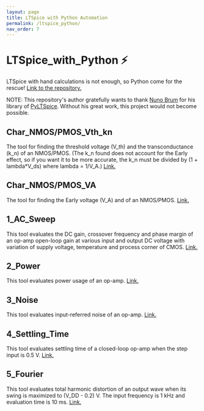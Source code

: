 ```yaml
---
layout: page
title: LTSpice with Python Automation
permalink: /ltspice_python/
nav_order: 7
---
```


# LTSpice_with_Python :zap:
LTSpice with hand calculations is not enough, so Python come for the rescue! [Link to the repository.](https://github.com/nutchanonj/LTSpice_with_Python)

NOTE: This repository's author gratefully wants to thank [Nuno Brum](https://github.com/nunobrum) for his library of [PyLTSpice](https://github.com/nunobrum/PyLTSpice). Without his great work, this project would not become possible.

## Char_NMOS/PMOS_Vth_kn

The tool for finding the threshold voltage (V_th) and the transconductance (k_n) of an NMOS/PMOS. (The k_n found does not account for the Early effect, so if you want it to be more accurate, the k_n must be divided by (1 + lambda*V_ds) where lambda = 1/V_A.) [Link.](https://github.com/nutchanonj/LTSpice_with_Python/tree/main/Char_NMOS_Vth_kn)

## Char_NMOS/PMOS_VA

The tool for finding the Early voltage (V_A) and of an NMOS/PMOS. [Link.](https://github.com/nutchanonj/LTSpice_with_Python/tree/main/Char_NMOS_VA)

## 1_AC_Sweep

This tool evaluates the DC gain, crossover frequency and phase margin of an op-amp open-loop gain at various input and output DC voltage with variation of supply voltage, temperature and process corner of CMOS. [Link.](https://github.com/nutchanonj/LTSpice_with_Python/tree/main/1_AC_Sweep)

## 2_Power

This tool evaluates power usage of an op-amp. [Link.](https://github.com/nutchanonj/LTSpice_with_Python/tree/main/2_Power)

## 3_Noise

This tool evaluates input-referred noise of an op-amp. [Link.](https://github.com/nutchanonj/LTSpice_with_Python/tree/main/3_Noise)

## 4_Settling_Time

This tool evaluates settling time of a closed-loop op-amp when the step input is 0.5 V. [Link.](https://github.com/nutchanonj/LTSpice_with_Python/tree/main/4_Settling_Time)

## 5_Fourier

This tool evaluates total harmonic distortion of an output wave when its swing is maximized to (V_DD - 0.2) V. The input frequency is 1 kHz and evaluation time is 10 ms. [Link.](https://github.com/nutchanonj/LTSpice_with_Python/tree/main/5_Fourier)

